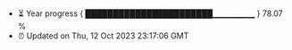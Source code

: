 - ⏳ Year progress { ███████████████████████▁▁▁▁▁▁▁ } 78.07 %
- ⏰ Updated on Thu, 12 Oct 2023 23:17:06 GMT

